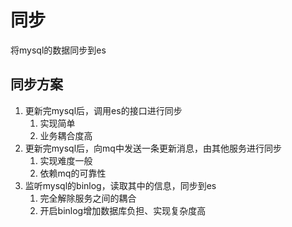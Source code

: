 # 同步
将mysql的数据同步到es

## 同步方案
1. 更新完mysql后，调用es的接口进行同步
   1. 实现简单
   2. 业务耦合度高
2. 更新完mysql后，向mq中发送一条更新消息，由其他服务进行同步
   1. 实现难度一般
   2. 依赖mq的可靠性
3. 监听mysql的binlog，读取其中的信息，同步到es
   1. 完全解除服务之间的耦合
   2. 开启binlog增加数据库负担、实现复杂度高